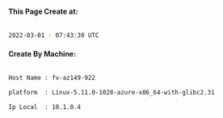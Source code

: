 
   
#### This Page Create at:

```bash

2022-03-01 - 07:43:30 UTC

```

#### Create By Machine:

```bash

Host Name : fv-az149-922

platform  : Linux-5.11.0-1028-azure-x86_64-with-glibc2.31

Ip Local  : 10.1.0.4

```

